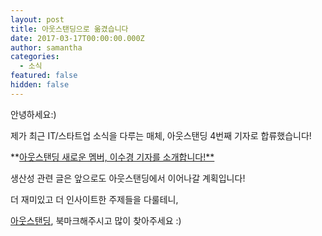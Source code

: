 ```yaml
---
layout: post
title: 아웃스탠딩으로 옮겼습니다
date: 2017-03-17T00:00:00.000Z
author: samantha
categories:
  - 소식
featured: false
hidden: false
---
```



안녕하세요:)

제가 최근 IT/스타트업 소식을 다루는 매체, 아웃스탠딩 4번째 기자로 합류했습니다!

**[아웃스탠딩 새로운 멤버, 이수경 기자를 소개합니다!**](http://outstanding.kr/sophie20170315/)

생산성 관련 글은 앞으로도 아웃스탠딩에서 이어나갈 계획입니다!

더 재미있고 더 인사이트한 주제들을 다룰테니, 

[아웃스탠딩](http://www.outstanding.kr), 북마크해주시고 많이 찾아주세요 :)
